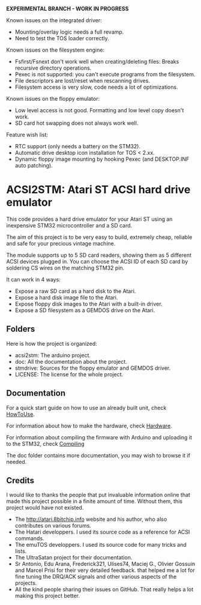 **EXPERIMENTAL BRANCH - WORK IN PROGRESS**

Known issues on the integrated driver:
 * Mounting/overlay logic needs a full revamp.
 * Need to test the TOS loader correctly.

Known issues on the filesystem engine:
 * Fsfirst/Fsnext don't work well when creating/deleting files: Breaks recursive directory operations.
 * Pexec is not supported: you can't execute programs from the filesystem.
 * File descriptors are lost/reset when rescanning drives.
 * Filesystem access is very slow, code needs a lot of optimizations.

Known issues on the floppy emulator:
 * Low level access is not good. Formatting and low level copy doesn't work.
 * SD card hot swapping does not always work well.

Feature wish list:
 * RTC support (only needs a battery on the STM32).
 * Automatic drive desktop icon installation for TOS < 2.xx.
 * Dynamic floppy image mounting by hooking Pexec (and DESKTOP.INF auto patching).


ACSI2STM: Atari ST ACSI hard drive emulator
===========================================

This code provides a hard drive emulator for your Atari ST using an inexpensive STM32 microcontroller and a SD card.

The aim of this project is to be very easy to build, extremely cheap, reliable and safe for your precious vintage machine.

The module supports up to 5 SD card readers, showing them as 5 different ACSI devices plugged in. You can choose the ACSI
ID of each SD card by soldering CS wires on the matching STM32 pin.

It can work in 4 ways:
 * Expose a raw SD card as a hard disk to the Atari.
 * Expose a hard disk image file to the Atari.
 * Expose floppy disk images to the Atari with a built-in driver.
 * Expose a SD filesystem as a GEMDOS drive on the Atari.


Folders
-------

Here is how the project is organized:

 * acsi2stm: The arduino project.
 * doc: All the documentation about the project.
 * stmdrive: Sources for the floppy emulator and GEMDOS driver.
 * LICENSE: The license for the whole project.


Documentation
-------------

For a quick start guide on how to use an already built unit, check [HowToUse](doc/HowToUse.md).

For information about how to make the hardware, check [Hardware](doc/Hardware.md).

For information about compiling the firmware with Arduino and uploading it to the STM32, check [Compiling](doc/Compiling.md)

The doc folder contains more documentation, you may wish to browse it if needed.


Credits
-------

I would like to thanks the people that put invaluable information online that made this project possible in a finite amount of
time. Without them, this project would have not existed.

 * The http://atari.8bitchip.info website and his author, who also contributes on various forums.
 * The Hatari developpers. I used its source code as a reference for ACSI commands.
 * The emuTOS developpers. I used its source code for many tricks and lists.
 * The UltraSatan project for their documentation.
 * Sr Antonio, Edu Arana, Frederick321, Ulises74, Maciej G., Olivier Gossuin and Marcel Prisi for their very detailed feedback.
   that helped me a lot for fine tuning the DRQ/ACK signals and other various aspects of the projects.
 * All the kind people sharing their issues on GitHub. That really helps a lot making this project better.
